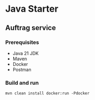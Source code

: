 # Java Starter #

## Auftrag service

### Prerequisites
- Java 21 JDK
- Maven
- Docker
- Postman

### Build and run

```shell
mvn clean install docker:run -Pdocker
```

